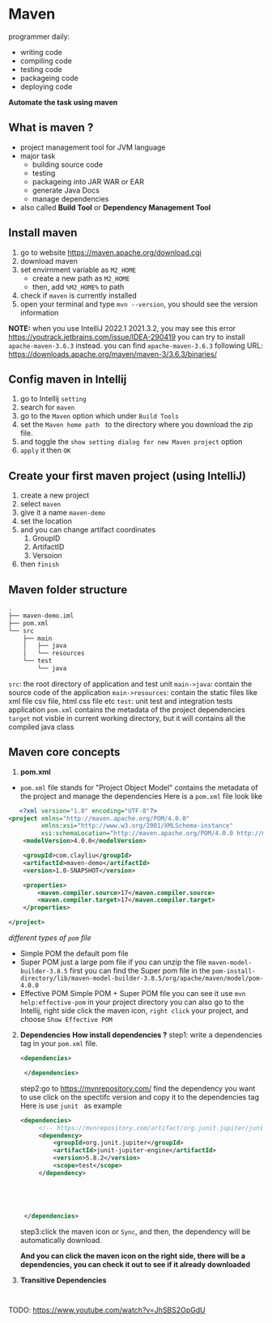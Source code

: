 # Maven
programmer daily:
* writing code
* compiling code
* testing code
* packageing code
* deploying code

**Automate the task using maven**
 ## What is maven ?

* project management tool for JVM language
* major task
  * building source code
  * testing 
  * packageing into JAR WAR or EAR
  * generate Java Docs
  * manage dependencies
* also called **Build Tool** or **Dependency Management Tool**

## Install maven
1. go to website https://maven.apache.org/download.cgi
2. download maven
3. set envirnment variable as `M2_HOME`
   * create a new path as `M2_HOME`
   * then, add `%M2_HOME%` to path
4. check if `maven` is currently installed
5. open your terminal and type `mvn --version`, you should see the version information

**NOTE:**
when you use IntelliJ 2022.1 2021.3.2, you may see this error
https://youtrack.jetbrains.com/issue/IDEA-290419
you can try to install `apache-maven-3.6.3` instead.
you can find  `apache-maven-3.6.3`  following URL:
https://downloads.apache.org/maven/maven-3/3.6.3/binaries/
    

## Config maven in Intellij
1. go to Intellij `setting`
2. search for `maven`
3. go to the `Maven` option which under `Build Tools`   
4. set the `Maven home path ` to the directory where you download the zip file. 
5. and toggle the `show setting dialog for new Maven project` option
6. `apply` it then `OK`


## Create your first maven project (using IntelliJ)
1. create a new project
2. select `maven`
3. give it a name `maven-demo`
4. set the location 
5. and you can change artifact coordinates
   1. GroupID
   2. ArtifactID
   3. Versoion
6. then `finish`

## Maven folder structure
```txt
.
├── maven-demo.iml
├── pom.xml
└── src
    ├── main
    │   ├── java
    │   └── resources
    └── test
        └── java
```
`src`: the root directory of application and test unit
`main->java`: contain the source code of the application 
`main->resources`: contain the static files like xml file csv file, html  css file etc
`test`: unit test and integration tests application
`pom.xml` contains the metadata of the project dependencies
`target` not visble in current working directory, but it will contains all the compiled java class

## Maven core concepts
1. **pom.xml**
* `pom.xml` file stands for "Project Object Model"
   contains the metadata of the project and manage the dependencies
   Here is a `pom.xml` file look like
```xml
   <?xml version="1.0" encoding="UTF-8"?>
<project xmlns="http://maven.apache.org/POM/4.0.0"
         xmlns:xsi="http://www.w3.org/2001/XMLSchema-instance"
         xsi:schemaLocation="http://maven.apache.org/POM/4.0.0 http://maven.apache.org/xsd/maven-4.0.0.xsd">
    <modelVersion>4.0.0</modelVersion>

    <groupId>com.clayliu</groupId>
    <artifactId>maven-demo</artifactId>
    <version>1.0-SNAPSHOT</version>

    <properties>
        <maven.compiler.source>17</maven.compiler.source>
        <maven.compiler.target>17</maven.compiler.target>
    </properties>

</project>
```

*different types of `pom` file*
* Simple POM
    the default pom file
* Super POM
    just a large pom file
    if you can unzip the file `maven-model-builder-3.8.5` first
    you can find the Super pom file in the `pom-install-directory/lib/maven-model-builder-3.8.5/org/apache/maven/model/pom-4.0.0`
* Effective POM
    Simple POM + Super POM file
    you can see it use `mvn help:effective-pom` in your project directory
    you can also go to the Intellij, right side click the maven icon,
    `right click` your project, and choose `Show Effective POM`

2. **Dependencies**
   **How install dependencies ?**
   step1: write a dependencies tag in your `pom.xml` file.
   ```xml
   <dependencies>
   
    </dependencies>
   ```
   step2:go to https://mvnrepository.com/ find the dependency you want to use
         click on the  spectifc version and copy it to the dependencies tag
         Here is use `junit ` as example
   ```xml
   <dependencies>
        <!-- https://mvnrepository.com/artifact/org.junit.jupiter/junit-jupiter-engine -->
        <dependency>
            <groupId>org.junit.jupiter</groupId>
            <artifactId>junit-jupiter-engine</artifactId>
            <version>5.8.2</version>
            <scope>test</scope>
        </dependency>





    </dependencies>
   ```

   step3:click the maven icon or `Sync`, and then, the dependency will be automatically download.

   **And you can click the maven icon on the right side, there will be a dependencies, you can check it out to see if it already downloaded**


3. **Transitive Dependencies**

   ```


TODO:
https://www.youtube.com/watch?v=JhSBS2OpGdU
